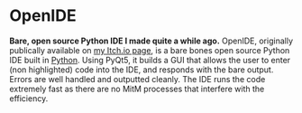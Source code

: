 # OpenIDE
**Bare, open source Python IDE I made quite a while ago.**
OpenIDE, originally publically available on [my Itch.io page](http://toftdev.itch.io), is a bare bones open source Python IDE built in [Python](http://python.org). Using PyQt5, it builds a GUI that allows the user to enter (non highlighted) code into the IDE, and responds with the bare output. Errors are well handled and outputted cleanly. The IDE runs the code extremely fast as there are no MitM processes that interfere with the efficiency.
